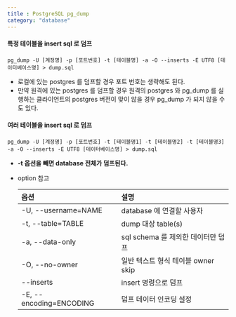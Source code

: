 ```yaml
---
title : PostgreSQL pg_dump
category: "database"
---
```


#### 특정 테이블을 insert sql 로 덤프
~~~ shell
pg_dump -U [계정명] -p [포트번호] -t [테이블명] -a -O --inserts -E UTF8 [데이터베이스명] > dump.sql
~~~
- 로컬에 있는 postgres 를 덤프할 경우 포트 번호는 생략해도 된다.
- 만약 원격에 있는 postgres 를 덤프할 경우 원격의 postgres 와 pg_dump 를 실행하는 클라이언트의 postgres 버전이 맞이 않을 경우 pg_dump 가 되지 않을 수도 있다.

#### 여러 테이블을 insert sql 로 덤프
~~~ shell
pg_dump -U [계정명] -p [포트번호] -t [테이블명1] -t [테이블명2] -t [테이블명3] -a -O --inserts -E UTF8 [데이터베이스명] > dump.sql
~~~
- **-t 옵션을 빼면 database 전체가 덤프된다.**
- option 참고

  |옵션|설명|
  |:---|:---|
  |-U, --username=NAME|database 에 연결할 사용자|
  |-t, --table=TABLE|dump 대상 table(s)|
  |-a, --data-only|sql schema 를 제외한 데이터만 덤프|
  |-O, --no-owner|일반 텍스트 형식 테이블 owner skip|
  |--inserts|insert 명령으로 덤프|
  |-E, --encoding=ENCODING|덤프 데이터 인코딩 설정|
